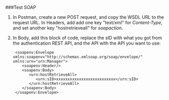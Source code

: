 ###Test SOAP
1. In Postman, create a new POST request, and copy the WSDL URL to the request URL. In Headers, add add one key "text/xml" for *Content-Type*, and set another key "hostretrieveall" for *soapaction*. 

2. In Body, add this block of code, replace the sID with what you got from the authentication REST API, and the API with the API you want to use:    


        <soapenv:Envelope xmlns:soapenv="http://schemas.xmlsoap.org/soap/envelope/" xmlns:urn="urn:Manager">
           <soapenv:Header/>
           <soapenv:Body>
              <urn:hostRetrieveAll>
                 <urn:sID>xxxxxxxxxxxxxxxxxxxxxxxxxx</urn:sID>
              </urn:hostRetrieveAll>
           </soapenv:Body>
        </soapenv:Envelope>
